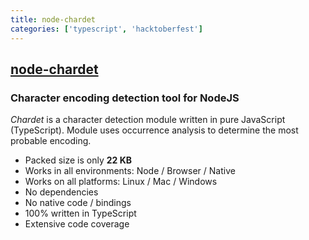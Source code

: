 ```yaml
---
title: node-chardet
categories: ['typescript', 'hacktoberfest']
---
```

## [node-chardet](https://github.com/runk/node-chardet)

### Character encoding detection tool for NodeJS


_Chardet_ is a character detection module written in pure JavaScript (TypeScript). Module uses occurrence analysis to determine the most probable encoding.

- Packed size is only **22 KB**
- Works in all environments: Node / Browser / Native
- Works on all platforms: Linux / Mac / Windows
- No dependencies
- No native code / bindings
- 100% written in TypeScript
- Extensive code coverage
